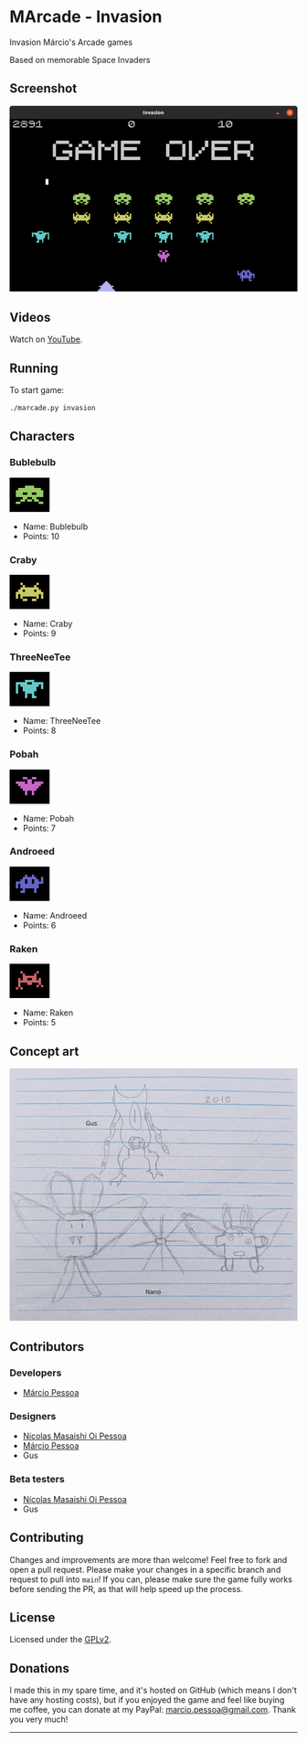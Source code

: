 # MArcade - Invasion

Invasion Márcio's Arcade games

Based on memorable Space Invaders

## Screenshot

![Invasion](../Screenshots/invasion.png)

## Videos

Watch on [YouTube].

## Running

To start game:

``` bash
./marcade.py invasion
```

## Characters

### Bublebulb

![Bublebulb](Pictures/Bublebulb.png)

- Name: Bublebulb
- Points: 10

### Craby

![Craby](Pictures/Craby.png)

- Name: Craby
- Points: 9

### ThreeNeeTee

![ThreeNeeTee](Pictures/ThreeNeeTee.png)

- Name: ThreeNeeTee
- Points: 8

### Pobah

![Pobah](Pictures/Pobah.png)

- Name: Pobah
- Points: 7

### Androeed

![Androeed](Pictures/Androeed.png)

- Name: Androeed
- Points: 6

### Raken

![Raken](Pictures/Raken.png)

- Name: Raken
- Points: 5

## Concept art

![Raken](Pictures/concept_art.jpg)

## Contributors

### Developers

- [Márcio Pessoa](https://github.com/marcio-pessoa)

### Designers

- [Nícolas Masaishi Oi Pessoa](https://github.com/masaishi-pessoa)
- [Márcio Pessoa](https://github.com/marcio-pessoa)
- Gus

### Beta testers

- [Nícolas Masaishi Oi Pessoa](https://github.com/masaishi-pessoa)
- Gus

## Contributing

Changes and improvements are more than welcome! Feel free to fork and open a pull request. Please make your changes in a specific branch and request to pull into `main`! If you can, please make sure the game fully works before sending the PR, as that will help speed up the process.

## License

Licensed under the [GPLv2](LICENSE).

## Donations

I made this in my spare time, and it's hosted on GitHub (which means I don't have any hosting costs), but if you enjoyed the game and feel like buying me coffee, you can donate at my PayPal: <marcio.pessoa@gmail.com>. Thank you very much!

---
[YouTube]: https://youtu.be/T_esCvHf8K4
